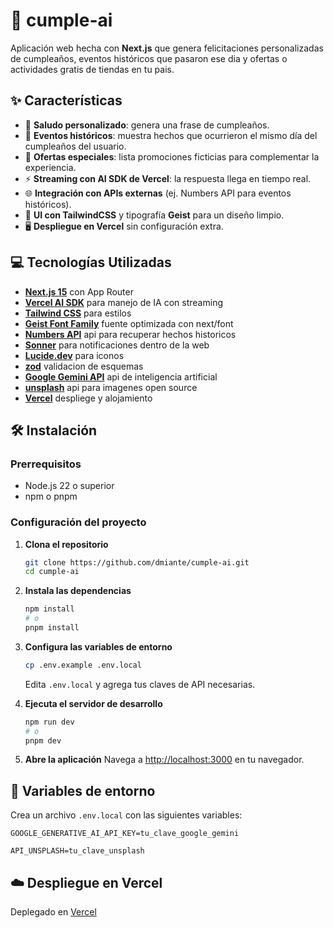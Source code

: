 
# 🎉 cumple-ai

Aplicación web hecha con **Next.js** que genera felicitaciones personalizadas de cumpleaños, eventos históricos que pasaron ese dia y ofertas o actividades gratis de tiendas en tu pais.


## ✨ Características

- 🎂 **Saludo personalizado**: genera una frase de cumpleaños.  
- 📜 **Eventos históricos**: muestra hechos que ocurrieron el mismo día del cumpleaños del usuario.  
- 🎁 **Ofertas especiales**: lista promociones ficticias para complementar la experiencia.  
- ⚡ **Streaming con AI SDK de Vercel**: la respuesta llega en tiempo real.  
- 🌐 **Integración con APIs externas** (ej. Numbers API para eventos históricos).  
- 🎨 **UI con TailwindCSS** y tipografía **Geist** para un diseño limpio.  
- 🖥️ **Despliegue en Vercel** sin configuración extra.  

## 💻 Tecnologías Utilizadas

- [**Next.js 15**](https://nextjs.org/) con App Router
- [**Vercel AI SDK**](https://ai-sdk.dev/) para manejo de IA con streaming
- [**Tailwind CSS**](https://tailwindcss.com/) para estilos
- [**Geist Font Family**](https://vercel.com/font) fuente optimizada con next/font
- [**Numbers API**](http://numbersapi.com/) api para recuperar hechos historicos
- [**Sonner**](https://sonner.emilkowal.ski/) para notificaciones dentro de la web
- [**Lucide.dev**](https://lucide.dev/) para iconos
- [**zod**](https://zod.dev/) validacion de esquemas
- [**Google Gemini API**](https://ai.google.dev/) api de inteligencia artificial
- [**unsplash**](https://unsplash.com/developers) api para imagenes open source
- [**Vercel**](https://vercel.com/) despliege y alojamiento


## 🛠️ Instalación

### Prerrequisitos

- Node.js 22 o superior
- npm o pnpm

### Configuración del proyecto

1. **Clona el repositorio**
   ```bash
   git clone https://github.com/dmiante/cumple-ai.git
   cd cumple-ai
   ```

2. **Instala las dependencias**
   ```bash
   npm install
   # o
   pnpm install
   ```

3. **Configura las variables de entorno**
   ```bash
   cp .env.example .env.local
   ```
   Edita `.env.local` y agrega tus claves de API necesarias.

4. **Ejecuta el servidor de desarrollo**
   ```bash
   npm run dev
   # o
   pnpm dev
   ```

5. **Abre la aplicación**
   Navega a [http://localhost:3000](http://localhost:3000) en tu navegador.
## 🔑 Variables de entorno

Crea un archivo `.env.local` con las siguientes variables:

```env
GOOGLE_GENERATIVE_AI_API_KEY=tu_clave_google_gemini

API_UNSPLASH=tu_clave_unsplash
```
## ☁️ Despliegue en Vercel

Deplegado en [Vercel](https://vercel.com/)
